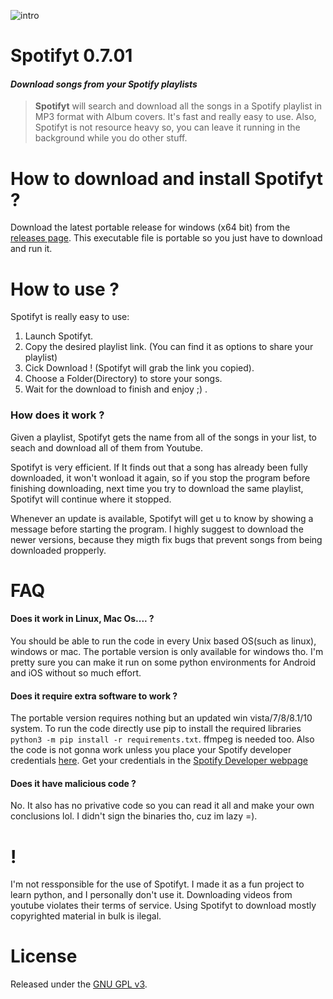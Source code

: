 ![intro](http://i.imgur.com/pb1sEG6.gif)

# Spotifyt 0.7.01
#### *Download songs from your Spotify playlists*

> **Spotifyt** will search and download all the songs in a Spotify playlist in MP3 format with Album covers. It's fast and really easy to use. Also, Spotifyt is not resource heavy so, you can leave it running in the background while you do other stuff. 

# How to download and install Spotifyt ?
Download the latest portable release for windows (x64 bit) from the [releases page](https://github.com/luastan/spotifyt/releases). This executable file is portable so you just have to download and run it.



# How to use ?
Spotifyt is really easy to use:

1. Launch Spotifyt.
2. Copy the desired playlist link. (You can find it as options to share your playlist)
3. Cick Download ! (Spotifyt will grab the link you copied).
4. Choose a Folder(Directory) to store your songs.
5. Wait for the download to finish and enjoy ;) .




### How does it work ?
Given a playlist, Spotifyt gets the name from all of the songs in your list, to seach and download all of them from Youtube. 

Spotifyt is very efficient. If It finds out that a song has already been fully downloaded, it won't wonload it again, so if you stop the program before finishing downloading, next time you try to download the same playlist, Spotifyt will continue where it stopped.

Whenever an update is available, Spotifyt will get u to know by showing a message before starting the program. I highly suggest to download the newer versions, because they migth fix bugs that prevent songs from being downloaded propperly.





# FAQ
#### Does it work in Linux, Mac Os.... ?
You should be able to run the code in every Unix based OS(such as linux), windows or mac. The portable version is only available for windows tho. I'm pretty sure you can make it run on some python environments for Android and iOS without so much effort.

#### Does it require extra software to work ?
The portable version requires nothing but an updated win vista/7/8/8.1/10 system. To run the code directly use pip to install the required libraries `python3 -m pip install -r requirements.txt`. ffmpeg is needed too. Also the code is not gonna work unless you place your Spotify developer credentials [here](https://github.com/luastan/spotifyt/blob/master/spotifyt/__main__.py#L68). Get your credentials in the [Spotify Developer webpage](https://developer.spotify.com/)



#### Does it have malicious code ?
No. It also has no privative code so you can read it all and make your own conclusions lol. I didn't sign the binaries tho, cuz im lazy =).



# !
I'm not ressponsible for the use of Spotifyt. I made it as a fun project to learn python, and I personally don't use it. Downloading videos from youtube violates their terms of service. Using Spotifyt to download mostly copyrighted material in bulk is ilegal. 

# License

Released under the [GNU GPL v3](LICENSE).
